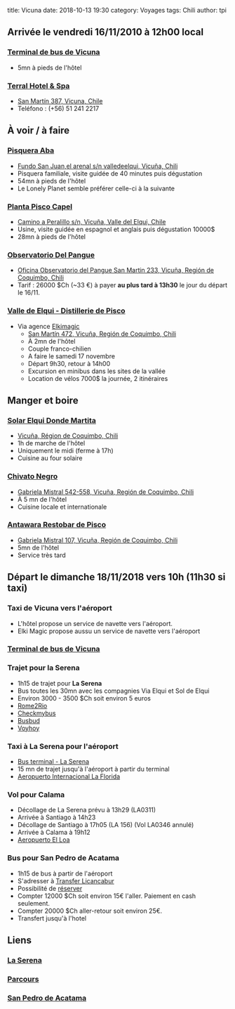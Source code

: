 title: Vicuna
date: 2018-10-13 19:30
category: Voyages
tags: Chili
author: tpi


## Arrivée le vendredi 16/11/2010 à 12h00 local

### [Terminal de bus de Vicuna](https://www.google.com/maps/place/Terminal+de+Buses+de+Vicu%C3%B1a/@-30.0353774,-70.7124757,15z/data=!4m5!3m4!1s0x0:0xf183e71792e3c487!8m2!3d-30.0353774!4d-70.7124757)

* 5mn à pieds de l'hôtel

### [Terral Hotel & Spa](http://www.terralhotel.cl/)

* [San Martín 387, Vicuna, Chile](https://www.google.cl/maps/place/San+Mart%C3%ADn+387,+Vicu%C3%B1a,+Regi%C3%B3n+de+Coquimbo,+Chile/@-30.0324004,-70.7155355,17z/data=!3m1!4b1!4m5!3m4!1s0x96901a2bcee447ab:0x73ebdd699cf5930b!8m2!3d-30.0324051!4d-70.7133468?hl=es)
* Teléfono : (+56) 51 241 2217

## À voir / à faire

### [Pisquera Aba](http://www.piscoaba.cl/)
* [Fundo San Juan,el arenal s/n valledeelqui, Vicuña, Chili](https://www.google.com/maps/place/Pisquera+AbA+Oficial/@-30.025224,-70.6753857,17z/data=!3m1!4b1!4m5!3m4!1s0x96901a569dadbb63:0x52771ffbf9a10384!8m2!3d-30.0252287!4d-70.673197)
* Pisquera familiale, visite guidée de 40 minutes puis dégustation
* 54mn à pieds de l'hôtel
* Le Lonely Planet semble préférer celle-ci à la suivante

### [Planta Pisco Capel](https://www.piscocapel.cl/)
* [Camino a Peralillo s/n, Vicuña, Valle del Elqui, Chile](https://www.google.com/maps/place/Capel+Pisco+Plant/@-30.0398187,-70.7003231,16.5z/data=!4m5!3m4!1s0x96901bcb8cc55c2d:0x33b3e666d7f5ae6b!8m2!3d-30.0394983!4d-70.6982144)
* Usine, visite guidée en espagnol et anglais puis dégustation 10000$
* 28mn à pieds de l'hôtel

### [Observatorio Del Pangue](http://odp-f.blogspot.com/2017/04/5.html)
* [Oficina Observatorio del Pangue San Martin 233, Vicuña, Región de Coquimbo, Chili](https://www.google.com/maps/place/Observatorio+del+Pangue+(Entrada)/@-30.0338004,-70.7135139,15z/data=!4m5!3m4!1s0x0:0xbbd6746f4435b8cf!8m2!3d-30.0338004!4d-70.7135139)
* Tarif : 26000 $Ch (~33 €) à payer **au plus tard à 13h30** le jour du départ le 16/11.


### [Valle de Elqui - Distillerie de Pisco](https://www.elkimagic.com/fr/interior-del-valle/)

* Via agence [Elkimagic](https://www.elkimagic.com/fr/)
  * [San Martín 472, Vicuña, Región de Coquimbo, Chili](https://www.google.com/maps/place/Turismo+Elki+Magic/@-30.0312872,-70.7154241,17z/data=!3m1!4b1!4m5!3m4!1s0x96901a2b9803fe1b:0x8558c45ed02664c7!8m2!3d-30.0312919!4d-70.7132354)
  * À 2mn de l'hôtel
  * Couple franco-chilien
  * A faire le samedi 17 novembre
  * Départ 9h30, retour à 14h00
  * Excursion en minibus dans les sites de la vallée
  * Location de vélos 7000$ la journée, 2 itinéraires
  
## Manger et boire

### [Solar Elqui Donde Martita](https://www.tripadvisor.fr/Restaurant_Review-g970257-d3928591-Reviews-Restaurant_Solar_Elqui_Donde_Martita-Vicuna_Coquimbo_Region.html)
* [Vicuña, Région de Coquimbo, Chili](https://www.google.com/maps/place/Solar+Elqui+Donde+Martita/@-30.0371659,-70.7059471,15z/data=!4m17!1m11!2m10!1sRestaurants!3m6!1sRestaurants!2sTerral+Hotel+%26+SPA+-+San+Mart%C3%ADn+387,+Vicu%C3%B1a,+Regi%C3%B3n+de+Coquimbo,+Chili!3s0x96901a2bcee828a1:0x72c0f4a7a36fed94!4m2!1d-70.7133468!2d-30.0324051!5m1!4e9!3m4!1s0x96901baf93d2b0f9:0x14a14b4274f89e79!8m2!3d-30.0436092!4d-70.6823508)
* 1h de marche de l'hôtel
* Uniquement le midi (ferme à 17h)
* Cuisine au four solaire

### [Chivato Negro](https://www.tripadvisor.fr/Restaurant_Review-g970257-d11651302-Reviews-Chivato_Negro-Vicuna_Coquimbo_Region.html)
* [Gabriela Mistral 542-558, Vicuña, Región de Coquimbo, Chili](https://www.google.com/maps/place/Chivato+negro/@-30.0336007,-70.7122092,17z/data=!3m1!4b1!4m5!3m4!1s0x96901a2c7d35a799:0xfb9543059c4794dd!8m2!3d-30.0336054!4d-70.7100205)
* À 5 mn de l'hôtel
* Cuisine locale et internationale

### [Antawara Restobar de Pisco](https://www.tripadvisor.fr/Restaurant_Review-g970257-d8272731-Reviews-Antawara_Restobar_de_Pisco-Vicuna_Coquimbo_Region.html)
* [Gabriela Mistral 107, Vicuña, Región de Coquimbo, Chili](https://www.google.com/maps/place/ANTAWARA/@-30.0331075,-70.7180366,17z/data=!3m1!4b1!4m5!3m4!1s0x96901a2a134745ef:0xdf904c012bc18653!8m2!3d-30.0331122!4d-70.7158479)
* 5mn de l'hôtel
* Service très tard

## Départ le dimanche 18/11/2018 vers 10h (11h30 si taxi)

### Taxi de Vicuna vers l'aéroport
* L'hôtel propose un service de navette vers l'aéroport.
* Elki Magic propose aussu un service de navette vers l'aéroport

### [Terminal de bus de Vicuna](https://www.google.com/maps/place/Terminal+de+Buses+de+Vicu%C3%B1a/@-30.0353774,-70.7124757,15z/data=!4m5!3m4!1s0x0:0xf183e71792e3c487!8m2!3d-30.0353774!4d-70.7124757)

### Trajet pour la Serena 

* 1h15 de trajet pour **La Serena**
* Bus toutes les 30mn avec les compagnies Via Elqui et Sol de Elqui
* Environ 3000 - 3500 $Ch soit environ 5 euros
* [Rome2Rio](https://wwww.rome2rio.com/fr/)
* [Checkmybus](https://www.checkmybus.fr)
* [Busbud](https://www.busbud.com)
* [Voyhoy](https://voychoy.com)


### Taxi à La Serena pour l'aéroport

* [Bus terminal - La Serena](https://www.google.com/maps/place/Bus+Terminal+-+La+Serena/@-29.9109984,-71.2588082,17z/data=!3m1!4b1!4m5!3m4!1s0x9691ca6eed3102a3:0x4e7a5c06135323cb!8m2!3d-29.9110031!4d-71.2566195)
* 15 mn de trajet jusqu'à l'aéroport à partir du terminal
* [Aeropuerto Internacional La Florida](https://www.google.cl/maps/search/Aeropuerto+Internacional+La+Florida+-+Aeropuerto+La+Florida+-+Coquimbo,+La+Serena,+Chile/@-29.9164329,-71.2041116,17z/data=!3m1!4b1?hl=es)

### Vol pour Calama

* Décollage de La Serena prévu à 13h29 (LA0311)
* Arrivée à Santiago à 14h23
* Décollage de Santiago à 17h05 (LA 156) (Vol LA0346 annulé)
* Arrivée à Calama à 19h12
* [Aeropuerto El Loa](https://www.google.cl/maps/place/Aeropuerto+El+Loa/@-22.4988477,-68.9384922,13z/data=!4m8!1m2!2m1!1saeropuerto+cerca+de+Calama,+Chile!3m4!1s0x96ac081e3e078f91:0xee9faa9acc913a26!8m2!3d-22.4988465!4d-68.9078504?hl=es)

### Bus pour San Pedro de Acatama

* 1h15 de bus à partir de l'aéroport
* S'adresser à [Transfer Licancabur](http://translicancabur.cl)
* Possibilité de [réserver](http://www.translicancabur.cl/contact.html)
* Compter 12000 $Ch soit environ 15€ l'aller. Paiement en cash seulement.
* Compter 20000 $Ch aller-retour soit environ 25€.
* Transfert jusqu'à l'hotel

## Liens

### [La Serena](http://tse-tse.org/2018/10/la-serena/)

### [Parcours](http://tse-tse.org/2018/10/chili-2018/)

### [San Pedro de Acatama](http://tse-tse.org/2018/10/san-pedro-de-acatama/)
